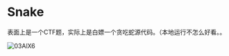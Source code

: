# Snake

表面上是一个CTF题，实际上是白嫖一个贪吃蛇源代码。（本地运行不怎么好看。。

![03AlX6](https://gitee.com/p0kerface/blog_image_management/raw/master/uPic/03AlX6.png)